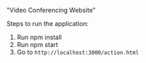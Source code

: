 "Video Conferencing Website"

Steps to run the application:
1. Run npm install
2. Run npm start
3. Go to `http://localhost:3000/action.html`